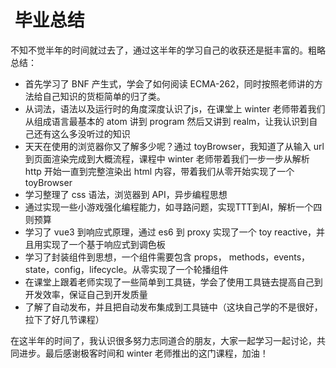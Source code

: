 #  毕业总结

不知不觉半年的时间就过去了，通过这半年的学习自己的收获还是挺丰富的。粗略总结：

- 首先学习了 BNF 产生式，学会了如何阅读 ECMA-262，同时按照老师讲的方法给自己知识的货柜简单的归了类。
- 从词法，语法以及运行时的角度深度认识了js，在课堂上 winter 老师带着我们从组成语言最基本的 atom 讲到 program 然后又讲到 realm，让我认识到自己还有这么多没听过的知识
- 天天在使用的浏览器你又了解多少呢？通过 toyBrowser，我知道了从输入 url 到页面渲染完成到大概流程，课程中 winter 老师带着我们一步一步从解析 http 开始一直到完整渲染出 html 内容，带着我们从零开始实现了一个toyBrowser
- 学习整理了 css 语法，浏览器到 API，异步编程思想
- 通过实现一些小游戏强化编程能力，如寻路问题，实现TTT到AI，解析一个四则预算
- 学习了 vue3 到响应式原理，通过 es6 到 proxy 实现了一个 toy reactive，并且用实现了一个基于响应式到调色板
- 学习了封装组件到思想，一个组件需要包含 props， methods，events，state，config，lifecycle。从零实现了一个轮播组件
- 在课堂上跟着老师实现了一些简单到工具链，学会了使用工具链去提高自己到开发效率，保证自己到开发质量
- 了解了自动发布，并且把自动发布集成到工具链中（这块自己学的不是很好，拉下了好几节课程）
  
在这半年的时间了，我认识很多努力志同道合的朋友，大家一起学习一起讨论，共同进步。最后感谢极客时间和 winter 老师推出的这门课程，加油！